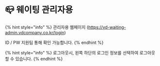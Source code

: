 # 📪 웨이팅 관리자용

{% hint style="info" %}
관리자용 웹페이지 (https://vd-waiting-admin.vdcompany.co.kr/login)&#x20;

ID / PW 지원팀 통해 확인 가능합니다.
{% endhint %}

{% hint style="info" %}
로그아웃시, 왼쪽 하단의 로그인 정보를 선택하여 로그아웃할 수 있습니다.&#x20;
{% endhint %}
